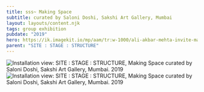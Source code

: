 ```yaml
---
title: sss~ Making Space
subtitle: curated by Saloni Doshi, Sakshi Art Gallery, Mumbai
layout: layouts/content.njk
tags: group exhibition
pubdate: "2019"
hero: https://ik.imagekit.io/mp/aam/tr:w-1000/ali-akbar-mehta-invite-making-space-2020.jpg
parent: "SITE : STAGE : STRUCTURE"
---
```

![Installation view: SITE : STAGE : STRUCTURE, Making Space curated by Saloni Doshi, Sakshi Art Gallery, Mumbai. 2019](https://ik.imagekit.io/mp/aam/tr:w-1000/ali-akbar-mehta-installation-view-making-space-2020_01.jpg)
![Installation view: SITE : STAGE : STRUCTURE, Making Space curated by Saloni Doshi, Sakshi Art Gallery, Mumbai. 2019](https://ik.imagekit.io/mp/aam/tr:w-1000/ali-akbar-mehta-installation-view-making-space-2020_02.jpg)
